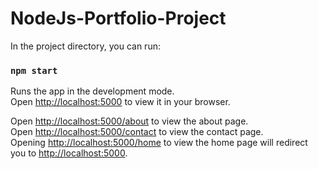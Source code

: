 # NodeJs-Portfolio-Project

In the project directory, you can run:

### `npm start`

Runs the app in the development mode.\
Open [http://localhost:5000](http://localhost:5000) to view it in your browser.

Open [http://localhost:5000/about](http://localhost:5000/about) to view the about page.\
Open [http://localhost:5000/contact](http://localhost:5000/contact) to view the contact page.\
Opening [http://localhost:5000/home](http://localhost:5000/home) to view the home page will redirect you to [http://localhost:5000](http://localhost:5000).
